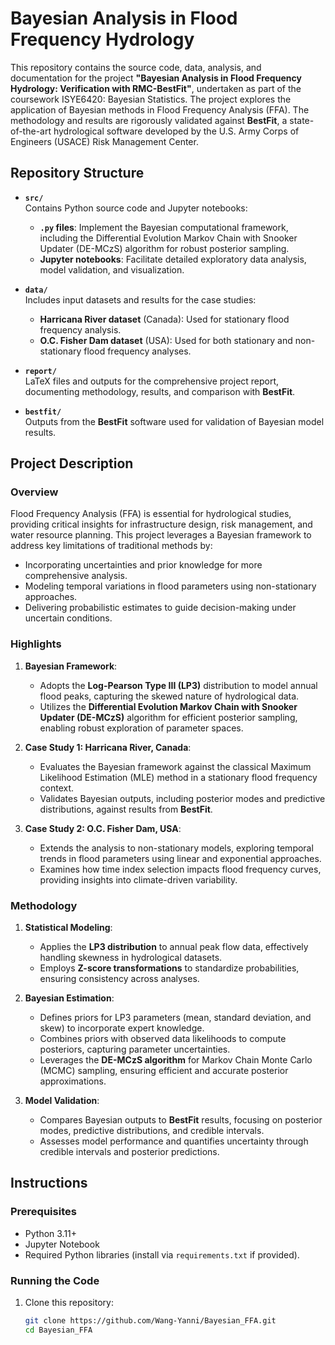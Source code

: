 # Bayesian Analysis in Flood Frequency Hydrology

This repository contains the source code, data, analysis, and documentation for the project **"Bayesian Analysis in Flood Frequency Hydrology: Verification with RMC-BestFit"**, undertaken as part of the coursework ISYE6420: Bayesian Statistics. The project explores the application of Bayesian methods in Flood Frequency Analysis (FFA). The methodology and results are rigorously validated against **BestFit**, a state-of-the-art hydrological software developed by the U.S. Army Corps of Engineers (USACE) Risk Management Center.
## Repository Structure

- **`src/`**  
  Contains Python source code and Jupyter notebooks:
  - **`.py` files**: Implement the Bayesian computational framework, including the Differential Evolution Markov Chain with Snooker Updater (DE-MCzS) algorithm for robust posterior sampling.
  - **Jupyter notebooks**: Facilitate detailed exploratory data analysis, model validation, and visualization.

- **`data/`**  
  Includes input datasets and results for the case studies:
  - **Harricana River dataset** (Canada): Used for stationary flood frequency analysis.
  - **O.C. Fisher Dam dataset** (USA): Used for both stationary and non-stationary flood frequency analyses.

- **`report/`**  
  LaTeX files and outputs for the comprehensive project report, documenting methodology, results, and comparison with **BestFit**.

- **`bestfit/`**  
  Outputs from the **BestFit** software used for validation of Bayesian model results.

## Project Description

### Overview

Flood Frequency Analysis (FFA) is essential for hydrological studies, providing critical insights for infrastructure design, risk management, and water resource planning. This project leverages a Bayesian framework to address key limitations of traditional methods by:
- Incorporating uncertainties and prior knowledge for more comprehensive analysis.
- Modeling temporal variations in flood parameters using non-stationary approaches.
- Delivering probabilistic estimates to guide decision-making under uncertain conditions.

### Highlights

1. **Bayesian Framework**:
   - Adopts the **Log-Pearson Type III (LP3)** distribution to model annual flood peaks, capturing the skewed nature of hydrological data.
   - Utilizes the **Differential Evolution Markov Chain with Snooker Updater (DE-MCzS)** algorithm for efficient posterior sampling, enabling robust exploration of parameter spaces.

2. **Case Study 1: Harricana River, Canada**:
   - Evaluates the Bayesian framework against the classical Maximum Likelihood Estimation (MLE) method in a stationary flood frequency context.
   - Validates Bayesian outputs, including posterior modes and predictive distributions, against results from **BestFit**.

3. **Case Study 2: O.C. Fisher Dam, USA**:
   - Extends the analysis to non-stationary models, exploring temporal trends in flood parameters using linear and exponential approaches.
   - Examines how time index selection impacts flood frequency curves, providing insights into climate-driven variability.


### Methodology

1. **Statistical Modeling**:
   - Applies the **LP3 distribution** to annual peak flow data, effectively handling skewness in hydrological datasets.
   - Employs **Z-score transformations** to standardize probabilities, ensuring consistency across analyses.

2. **Bayesian Estimation**:
   - Defines priors for LP3 parameters (mean, standard deviation, and skew) to incorporate expert knowledge.
   - Combines priors with observed data likelihoods to compute posteriors, capturing parameter uncertainties.
   - Leverages the **DE-MCzS algorithm** for Markov Chain Monte Carlo (MCMC) sampling, ensuring efficient and accurate posterior approximations.

3. **Model Validation**:
   - Compares Bayesian outputs to **BestFit** results, focusing on posterior modes, predictive distributions, and credible intervals.
   - Assesses model performance and quantifies uncertainty through credible intervals and posterior predictions.

## Instructions

### Prerequisites
- Python 3.11+
- Jupyter Notebook
- Required Python libraries (install via `requirements.txt` if provided).

### Running the Code
1. Clone this repository:
   ```bash
   git clone https://github.com/Wang-Yanni/Bayesian_FFA.git
   cd Bayesian_FFA